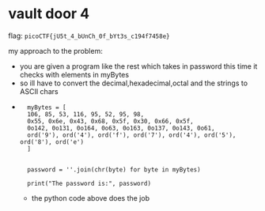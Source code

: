  # vault door 4
 
flag: `picoCTF{jU5t_4_bUnCh_0f_bYt3s_c194f7458e}`

my approach to the problem:
- you are given a program like the rest which takes in password this time it checks with elements in myBytes
- so ill have to convert the decimal,hexadecimal,octal and the strings to ASCII chars
- ```
    myBytes = [
    106, 85, 53, 116, 95, 52, 95, 98,
    0x55, 0x6e, 0x43, 0x68, 0x5f, 0x30, 0x66, 0x5f,
    0o142, 0o131, 0o164, 0o63, 0o163, 0o137, 0o143, 0o61,
    ord('9'), ord('4'), ord('f'), ord('7'), ord('4'), ord('5'), ord('8'), ord('e')
    ]


    password = ''.join(chr(byte) for byte in myBytes)
    
    print("The password is:", password)

  ```
  - the python code above does the job
